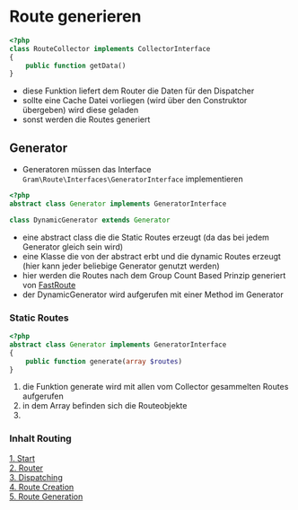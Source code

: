 # Route generieren 
````php
<?php
class RouteCollector implements CollectorInterface
{
	public function getData()
}
````
- diese Funktion liefert dem Router die Daten für den Dispatcher
- sollte eine Cache Datei vorliegen (wird über den Construktor übergeben) wird diese geladen
- sonst werden die Routes generiert

## Generator
- Generatoren müssen das Interface ``Gram\Route\Interfaces\GeneratorInterface`` implementieren

````php
<?php
abstract class Generator implements GeneratorInterface

class DynamicGenerator extends Generator
````
- eine abstract class die die Static Routes erzeugt (da das bei jedem Generator gleich sein wird)
- eine Klasse die von der abstract erbt und die dynamic Routes erzeugt (hier kann jeder beliebige Generator genutzt werden)
- hier werden die Routes nach dem Group Count Based Prinzip generiert von [FastRoute](http://nikic.github.io/2014/02/18/Fast-request-routing-using-regular-expressions.html)
- der DynamicGenerator wird aufgerufen mit einer Method im Generator

### Static Routes
````php
<?php
abstract class Generator implements GeneratorInterface
{
	public function generate(array $routes)
}
````
1. die Funktion generate wird mit allen vom Collector gesammelten Routes aufgerufen
2. in dem Array befinden sich die Routeobjekte
3. 


### Inhalt Routing
[1. Start](index.md) <br>
[2. Router](router.md) <br>
[3. Dispatching](dispatching.md) <br>
[4. Route Creation](routeCreation.md) <br>
[5. Route Generation](routegeneration.md)